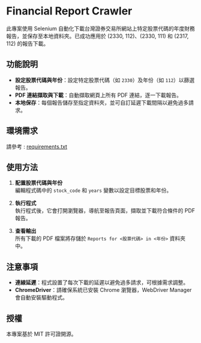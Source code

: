 # Financial Report Crawler

此專案使用 Selenium 自動化下載台灣證券交易所網站上特定股票代碼的年度財務報告，並保存至本地資料夾。已成功應用於 (2330, 112)、(2330, 111) 和 (2317, 112) 的報告下載。

## 功能說明

- **設定股票代碼與年份**：設定特定股票代碼（如 `2330`）及年份（如 `112`）以篩選報告。
- **PDF 連結擷取與下載**：自動擷取網頁上所有 PDF 連結，逐一下載報告。
- **本地保存**：每個報告儲存至指定資料夾，並可自訂延遲下載間隔以避免過多請求。

## 環境需求

請參考 : [requirements.txt](./requirements.txt)

## 使用方法

1. **配置股票代碼與年份**  
   編輯程式碼中的 `stock_code` 和 `years` 變數以設定目標股票和年份。

2. **執行程式**  
   執行程式後，它會打開瀏覽器，導航至報告頁面，擷取並下載符合條件的 PDF 報告。

3. **查看輸出**  
   所有下載的 PDF 檔案將存儲於 `Reports for <股票代碼> in <年份>` 資料夾中。

## 注意事項

- **連線延遲**：程式設置了每次下載的延遲以避免過多請求，可根據需求調整。
- **ChromeDriver**：請確保系統已安裝 Chrome 瀏覽器，WebDriver Manager 會自動安裝驅動程式。

## 授權

本專案基於 MIT 許可證開源。
